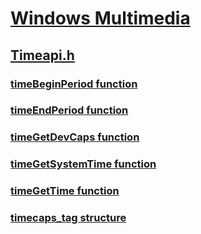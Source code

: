 # [Windows Multimedia](../_multimedia/index.md)
## [Timeapi.h](index.md)
### [timeBeginPeriod function](../timeapi/nf-timeapi-timebeginperiod.md)
### [timeEndPeriod function](../timeapi/nf-timeapi-timeendperiod.md)
### [timeGetDevCaps function](../timeapi/nf-timeapi-timegetdevcaps.md)
### [timeGetSystemTime function](../timeapi/nf-timeapi-timegetsystemtime.md)
### [timeGetTime function](../timeapi/nf-timeapi-timegettime.md)
### [timecaps_tag structure](../timeapi/ns-timeapi-timecaps_tag.md)
